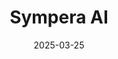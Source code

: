---  
layout: startup_page  
title: "Sympera AI"  
id: "sympera.ai"  
permalink: "/symperaaisympera.ai03252025/"  
website: "https://sympera.ai/"  
funding_round: "Seed"  
funding_amount: "$10M"  
investors: "Nyca Partners, Viola Ventures"  
about: "Sympera AI develops AI agents that analyze data and prioritize clients to scale relationship banking. It focuses on helping relationship managers focus on the right opportunities and grow the business banking segment. Sympera AI models top-performing RMs expertise to amplify their efforts and drive growth."  
markets: "Fintech, AI, Banking, Financial Services, Sales"  
hq: "New York, New York, United States"  
founded_year: "2024"  
linkedin: "https://www.linkedin.com/company/sympera"  
twitter: ""  
instagram: ""  
facebook: ""  
crunchbase: ""  
pitchbook: ""  

date_display: "25-Mar-2025"  
date: "2025-03-25"

# SEO Optimization  
meta_title: "Sympera AI - Seed Funding ($10M)"  
meta_description: "Sympera AI, Sympera AI develops AI agents that analyze data and prioritize clients to scale relationship banking. It focuses on helping relationship managers focu..."  
meta_keywords: "Sympera AI, Fintech, AI, Banking, Financial Services, Sales, Seed funding"  
canonical_url: "https://startup.projectstartups.com/symperaaisympera.ai03252025/"  
---